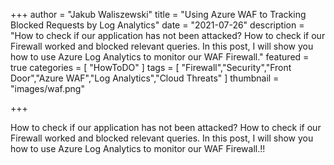 
+++
author = "Jakub Waliszewski"
title = "Using Azure WAF to Tracking Blocked Requests by Log Analytics"
date = "2021-07-26"
description = "How to check if our application has not been attacked? How to check if our Firewall worked and blocked relevant queries. In this post, I will show you how to use Azure Log Analytics to monitor our WAF Firewall."
featured = true
categories = [
    "HowToDO"
]
tags = [
    "Firewall","Security","Front Door","Azure WAF","Log Analytics","Cloud Threats"
]
thumbnail = "images/waf.png"

+++

How to check if our application has not been attacked? How to check if our Firewall worked and blocked relevant queries. In this post, I will show you how to use Azure Log Analytics to monitor our WAF Firewall.!!